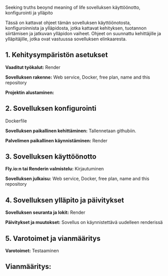 Seeking truths beoynd meaning of life sovelluksen käyttöönotto, konfigurointi ja ylläpito

Tässä on kattavat ohjeet tämän sovelluksen käyttöönotosta, konfiguroinnista ja ylläpidosta, jotka kattavat kehityksen, tuotannon siirtämisen ja jatkuvan ylläpidon vaiheet. Ohjeet on suunnattu kehittäjille ja ylläpitäjille, jotka ovat vastuussa sovelluksen elinkaaresta.

## 1. Kehitysympäristön asetukset

**Vaaditut työkalut:**
Render

**Sovelluksen rakenne:**
Web service, Docker, free plan, name and this repository 

**Projektin alustaminen:**

## 2. Sovelluksen konfigurointi
Dockerfile

**Sovelluksen paikallinen kehittäminen:**
Tallennetaan githubiin.

**Palvelimen paikallinen käynnistäminen:**
Render

## 3. Sovelluksen käyttöönotto

**Fly.io:n tai Renderin valmistelu:**
Kirjautuminen

**Sovelluksen julkaisu:**
Web service, Docker, free plan, name and this repository

## 4. Sovelluksen ylläpito ja päivitykset

**Sovelluksen seuranta ja lokit:**
Render

**Päivitykset ja muutokset:**
Sovellus on käynnistettävä uudelleen renderissä

## 5. Varotoimet ja vianmääritys

**Varotoimet:**
Testaaminen

**Vianmääritys:**
-